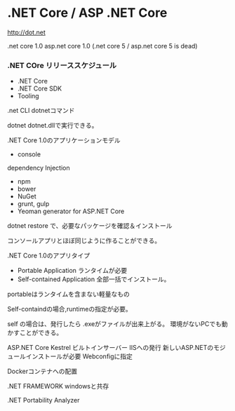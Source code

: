 # .NET Core / ASP .NET Core

http://dot.net

.net core 1.0
asp.net core 1.0
(.net core 5 / asp.net core 5   is dead)

### .NET COre リリーススケジュール
* .NET Core
* .NET Core SDK
* Tooling

.net CLI
dotnetコマンド

dotnet dotnet.dllで実行できる。

.NET Core 1.0のアプリケーションモデル
* console

dependency Injection

* npm
* bower
* NuGet
* grunt, gulp
* Yeoman generator for ASP.NET Core

dotnet restore で、必要なパッケージを確認＆インストール

コンソールアプリとほぼ同じように作ることができる。

.NET Core 1.0のアプリタイプ
* Portable Application ランタイムが必要
* Self-contained Application 全部一括でインストール。

portableはランタイムを含まない軽量なもの

Self-containdの場合,runtimeの指定が必要。

self の場合は、発行したら .exeがファイルが出来上がる。
    環境がないPCでも動かすことができる。
 
ASP.NET Core
Kestrel ビルトインサーバー
IISへの発行
新しいASP.NETのモジュールインストールが必要
Webconfigに指定

Dockerコンテナへの配置

.NET FRAMEWORK windowsと共存

.NET Portability Analyzer
